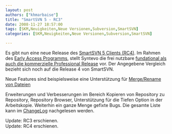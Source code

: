 ```yaml
---
layout: post
authors: ["khmarbaise"]
title: "SmartSVN 5 - RC3"
date: 2008-11-27 18:57:00
tags: [SKM,Neuigkeiten,Neue Versionen,Subversion,SmartSVN]
categories: [SKM,Neuigkeiten,Neue Versionen,Subversion,SmartSVN]

---
```

Es gibt nun eine neue Release des <a href="http://www.smartsvn.com">SmartSVN 5 Clients (RC4)</a>. Im Rahmen des <a href="http://www.syntevo.com/smartsvn/eap.html">Early Access Programms</a>, stellt Syntevo die frei nutzbare <a href="http://www.syntevo.com/smartsvn/comparison.html">fundational als auch die kommerzielle Professional Release</a> vor. Der Angegebene Vergleich bezieht sich noch auf die Release 4 von SmartSVN.

Neue Features sind beispielsweise eine Unterstützung für <a href="http://www.syntevo.com/smartsvn/new-and-noteworthy.html ">Merge/Rename von Dateien</a>

Erweiterungen und Verbesserungen im Bereich Kopieren von Repository zu Repository, Repository Browser, Unterstützung  für die Tiefen Option in der Arbeitskopie. Weiterhin ein ganze Menge gefixte Bugs. Die gesamte Liste kann im <a href="http://www.syntevo.com/smartsvn/changelog-eap.txt">ChangeLog</a> nachgelesen werden.

Update: RC3 erschienen.<br/>
Update: RC4 erschienen.<br/>
